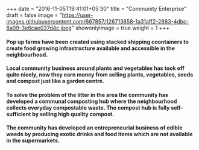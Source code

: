 +++
date = "2016-11-05T19:41:01+05:30"
title = "Community Enterprise"
draft = false
image = "https://user-images.githubusercontent.com/667857/126713858-1a31aff2-2883-4dbc-8a09-3e6cae037d4c.jpeg"
showonlyimage = true
weight = 1
+++


#### Pop up farms have been created using stacked shipping coontainers to create food growing infrastructure available and accessible in the neighbourhood.

#### Local community business around plants and vegetables has took off quite nicely, now they earn money from selling plants, vegetables, seeds and compost just like a garden centre.

#### To solve the problem of the litter in the area the community has developed a communal composting hub where the neighbourhood collects everyday compostable waste. The compost hub is fully self-sufficient by selling high quality compost.

#### The community has developed an entrepreneurial business of edible weeds by producing exotic drinks and food items which are not available in the supermarkets.
